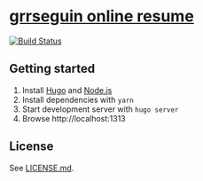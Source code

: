 # [grrseguin online resume](https://grrseguin.github.io)

[![Build Status](https://travis-ci.org/grrseguin/resume.svg?branch=master)](https://travis-ci.org/grrseguin/resume)

## Getting started

1. Install [Hugo](https://gohugo.io/getting-started/installing/) and [Node.js](https://nodejs.org)
2. Install dependencies with `yarn`
3. Start development server with `hugo server`
4. Browse http://localhost:1313

## License

See [LICENSE.md](./LICENSE.md).
